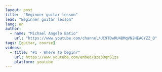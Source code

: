 ```yaml
---
layout: post
title:  "Beginner guitar lesson"
lead: "Beginner guitar lesson"
lang: en
author:
  - name: "Michael Angelo Batio"
    url: "https://www.youtube.com/channel/UC9TDwRU4BMqVN2HEAGYZZ_Q"
tags: [guitar, course]
videos:
  - title: "#1 - Where to begin?"
    url: https://www.youtube.com/embed/Qza3OqnS1zs
    platform: youtube
---
```

